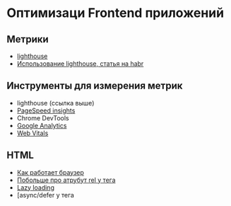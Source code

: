 # Оптимизаци Frontend приложений

## Метрики

- [lighthouse](https://developer.chrome.com/docs/lighthouse?hl=ru)
- [Использование lighthouse, статья на habr](https://habr.com/ru/companies/htmlacademy/articles/585866/)

## Инструменты для измерения метрик

- lighthouse (ссылка выше)
- [PageSpeed insights](https://pagespeed.web.dev/)
- Chrome DevTools
- [Google Analytics](https://developers.google.com/analytics?hl=ru)
- [Web Vitals](https://web.dev/articles/vitals?hl=ru)

## HTML

- [Как работает браузер](https://developer.mozilla.org/ru/docs/Web/Performance/How_browsers_work)
- [Побольше про атрубут rel у тега <link>](https://developer.mozilla.org/en-US/docs/Web/HTML/Attributes/rel)
- [Lazy loading](https://developer.mozilla.org/en-US/docs/Web/Performance/Lazy_loading)
- [async/defer у тега <script>]([https://learn.javascript.ru/script-async-defer](https://doka.guide/html/defer-async/)
- [Подробнее о async/defer у тега <script>](https://learn.javascript.ru/script-async-defer)
  
![image](https://github.com/P1usW/Tech_Meetup_1/assets/101716465/6307d0ed-fc67-4230-b334-fc76ff7098d9)

## CSS

- [Style Lint](https://stylelint.io/)
- [БЭМ](https://ru.bem.info/methodology/)

## Java Script

### [webpack](https://webpack.js.org/)

- [HtmlWebpackPlugin](https://webpack.js.org/plugins/html-webpack-plugin/)
- [MiniCssExtractPlugin](https://webpack.js.org/plugins/mini-css-extract-plugin/)
- Webpack statistics
  - [BundleAnalyzerPlugin](https://github.com/webpack-contrib/webpack-bundle-analyzer)
  - [StatoscopeWebpackPlugin](https://github.com/statoscope/statoscope)
- [WatchIgnorePlugin](https://webpack.js.org/plugins/watch-ignore-plugin/)
- [CompressionPlugin](https://webpack.js.org/plugins/compression-webpack-plugin/)
- [TerserPlugin](https://webpack.js.org/plugins/terser-webpack-plugin/)
- [А так же множество других прекарсный оффициальных плагинов](https://webpack.js.org/plugins/)

- [Tree Shaking]([https://webpack.js.org/guides/tree-shaking/](https://developer.mozilla.org/en-US/docs/Glossary/Tree_shaking)

### [Lazy loading](https://webpack.js.org/guides/lazy-loading/)

- [Lazy loading in React](https://react.dev/reference/react/lazy)
- [Lazy loading in Vue3](https://router.vuejs.org/guide/advanced/lazy-loading.html)
- [Lazy loading in Angular]([https://router.vuejs.org/guide/advanced/lazy-loading.html](https://angular.io/guide/lazy-loading-ngmodules)
- import() in JS
  - [MDN](https://developer.mozilla.org/en-US/docs/Web/JavaScript/Reference/Operators/import)
  - [Learn Java Script](https://learn.javascript.ru/modules-dynamic-imports)

## Отдельный пункты 

### Разные статьи и видео по теме

- [Статья на habr](https://habr.com/ru/companies/hh/articles/513940/)
- [Про тег <link>](https://habr.com/ru/articles/445264/)
- [Очень много информации о Web Perfomance](https://developer.mozilla.org/ru/docs/Web/Performance)
- [Заменяем loading="lazy" своими руками](https://habr.com/ru/companies/ruvds/articles/423485/)
- [Ещё немного про webpack](https://habr.com/ru/companies/jugru/articles/342842/)

### Куча разной информации

- [Code Spliting](https://webpack.js.org/guides/code-splitting/)
- [Browserlist](https://browsersl.ist/)
- [Избавляемся от старья, но смотрим поддержку фичи](https://caniuse.com/)



